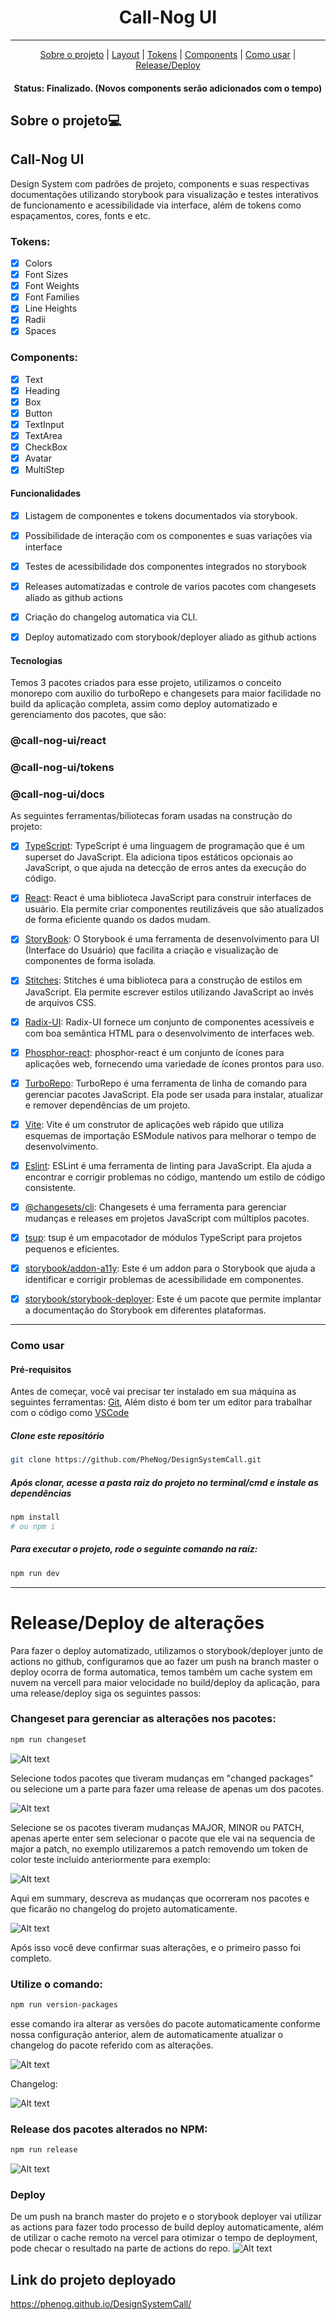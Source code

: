 <h1 align="center">Call-Nog UI</h1>

---

<p align="center">
 <a href="#sobre-o-projeto">Sobre o projeto</a> |
 <a href="#layout">Layout</a> | 
 <a href="#tokens">Tokens</a> |  
 <a href="#components">Components</a> |  
 <a href="#como-usar">Como usar</a>  |  
 <a href="#release-e-deploy">Release/Deploy</a> 
</p>

<h4 align="center">
   Status: Finalizado. (Novos components serão adicionados com o tempo)
</h4>

## Sobre o projeto💻
## Call-Nog UI
Design System com padrões de projeto, components e suas respectivas documentações utilizando storybook para visualização e testes interativos de funcionamento e acessibilidade via interface, além de tokens como espaçamentos, cores, fonts  e etc.
### Tokens:
- [x] Colors
- [x] Font Sizes
- [x] Font Weights
- [x] Font Families
- [x] Line Heights
- [x] Radii
- [x] Spaces
### Components:
- [x] Text
- [x] Heading
- [x] Box
- [x] Button
- [x] TextInput
- [x] TextArea
- [x] CheckBox
- [x] Avatar
- [x] MultiStep

#### Funcionalidades

- [X] Listagem de componentes e tokens documentados via storybook.

- [X] Possibilidade de interação com os componentes e suas variações via interface

- [X] Testes de acessibilidade dos componentes integrados no storybook

- [X] Releases automatizadas e controle de varios pacotes com changesets aliado as github actions

- [X] Criação do changelog automatica via CLI.

- [X] Deploy automatizado com storybook/deployer aliado as github actions

#### Tecnologias

Temos 3 pacotes criados para esse projeto, utilizamos o conceito monorepo com auxilio do turboRepo e changesets para maior facilidade no build da aplicação completa, assim como deploy automatizado e gerenciamento dos pacotes, que são:
### @call-nog-ui/react
### @call-nog-ui/tokens
### @call-nog-ui/docs

As seguintes ferramentas/biliotecas foram usadas na construção do projeto:

- [x] [TypeScript](https://www.typescriptlang.org/): TypeScript é uma linguagem de programação que é um superset do JavaScript. Ela adiciona tipos estáticos opcionais ao JavaScript, o que ajuda na detecção de erros antes da execução do código.

- [x] [React](https://reactjs.org/): React é uma biblioteca JavaScript para construir interfaces de usuário. Ela permite criar componentes reutilizáveis que são atualizados de forma eficiente quando os dados mudam.

- [x] [StoryBook](https://storybook.js.org/): O Storybook é uma ferramenta de desenvolvimento para UI (Interface do Usuário) que facilita a criação e visualização de componentes de forma isolada.

- [x] [Stitches](https://stitches.dev/): Stitches é uma biblioteca para a construção de estilos em JavaScript. Ela permite escrever estilos utilizando JavaScript ao invés de arquivos CSS.

- [x] [Radix-UI](https://www.radix-ui.com/): Radix-UI fornece um conjunto de componentes acessíveis e com boa semântica HTML para o desenvolvimento de interfaces web.

- [x] [Phosphor-react](https://www.npmjs.com/package/phosphor-react): phosphor-react é um conjunto de ícones para aplicações web, fornecendo uma variedade de ícones prontos para uso.

- [x] [TurboRepo](https://www.npmjs.com/package/turbo): TurboRepo é uma ferramenta de linha de comando para gerenciar pacotes JavaScript. Ela pode ser usada para instalar, atualizar e remover dependências de um projeto.

- [x] [Vite](https://vitejs.dev/): Vite é um construtor de aplicações web rápido que utiliza esquemas de importação ESModule nativos para melhorar o tempo de desenvolvimento.

- [x] [Eslint](https://eslint.org/): ESLint é uma ferramenta de linting para JavaScript. Ela ajuda a encontrar e corrigir problemas no código, mantendo um estilo de código consistente.

- [x] [@changesets/cli](https://www.npmjs.com/package/@changesets/cli): Changesets é uma ferramenta para gerenciar mudanças e releases em projetos JavaScript com múltiplos pacotes.

- [x] [tsup](https://www.npmjs.com/package/tsup): tsup é um empacotador de módulos TypeScript para projetos pequenos e eficientes.

- [x] [storybook/addon-a11y](https://storybook.js.org/addons/@storybook/addon-a11y): Este é um addon para o Storybook que ajuda a identificar e corrigir problemas de acessibilidade em componentes.

- [x] [storybook/storybook-deployer](https://www.npmjs.com/package/@storybook/storybook-deployer): Este é um pacote que permite implantar a documentação do Storybook em diferentes plataformas.


___

### Como usar
#### Pré-requisitos

Antes de começar, você vai precisar ter instalado em sua máquina as seguintes ferramentas:
[Git](https://git-scm.com),  Além disto é bom ter um editor para trabalhar com o código como [VSCode](https://code.visualstudio.com/)

##### Clone este repositório
```bash
git clone https://github.com/PheNog/DesignSystemCall.git
```
##### Após clonar, acesse a pasta raiz do projeto no terminal/cmd e instale as dependências
```bash
npm install
# ou npm i
```

##### Para executar o projeto, rode o seguinte comando na raíz:
```bash
npm run dev
```
___


# Release/Deploy de alterações

Para fazer o deploy automatizado, utilizamos o storybook/deployer junto de actions no github, configuramos que ao fazer um push na branch master o deploy ocorra de forma automatica, temos também um cache system em nuvem na vercell para maior velocidade no build/deploy da aplicação, para uma release/deploy siga os seguintes passos:

### Changeset para gerenciar as alterações nos pacotes:
```bash
npm run changeset
```
![Alt text](image.png)

Selecione todos pacotes que tiveram mudanças em "changed packages" ou selecione um a parte para fazer uma release de apenas um dos pacotes. 

![Alt text](image-1.png)

Selecione se os pacotes tiveram mudanças MAJOR, MINOR ou PATCH, apenas aperte enter sem selecionar o pacote que ele vai na sequencia de major a patch, no exemplo utilizaremos a patch removendo um token de color teste incluido anteriormente para exemplo:

![Alt text](image-2.png)

Aqui em summary, descreva as mudanças que ocorreram nos pacotes e que ficarão no changelog do projeto automaticamente.

![Alt text](image-3.png)

Após isso você deve confirmar suas alterações, e o primeiro passo foi completo.

### Utilize o comando:
```bash
npm run version-packages
```
esse comando ira alterar as versões do pacote automaticamente conforme nossa configuração anterior, alem de automaticamente atualizar o changelog do pacote referido com as alterações.

![Alt text](image-4.png)

Changelog:

![Alt text](image-5.png)

### Release dos pacotes alterados no NPM:
```bash
npm run release
```
![Alt text](image-6.png)

### Deploy

De um push na branch master do projeto e o storybook deployer vai utilizar as actions para fazer todo processo de build deploy automaticamente, além de utilizar o cache remoto na vercel para otimizar o tempo de deployment, pode checar o resultado na parte de actions do repo.
![Alt text](image-7.png)


## Link do projeto deployado
https://phenog.github.io/DesignSystemCall/